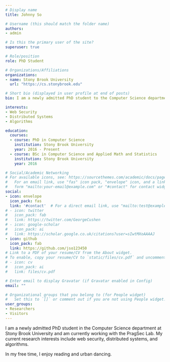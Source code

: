 ```yaml
---
# Display name
title: Johnny So

# Username (this should match the folder name)
authors:
- admin

# Is this the primary user of the site?
superuser: true

# Role/position
role: PhD Student

# Organizations/Affiliations
organizations:
- name: Stony Brook University
  url: "https://cs.stonybrook.edu"

# Short bio (displayed in user profile at end of posts)
bio: I am a newly admitted PhD student to the Computer Science department at Stony Brook University. My current research interests include web security, distributed systems, and algorithms.

interests:
- Web Security
- Distributed Systems
- Algorithms

education:
  courses:
  - course: PhD in Computer Science
    institution: Stony Brook University
    year: 2016 - Present
  - course: BSc in Computer Science and Applied Math and Statistics
    institution: Stony Brook University
    year: 2016

# Social/Academic Networking
# For available icons, see: https://sourcethemes.com/academic/docs/page-builder/#icons
#   For an email link, use "fas" icon pack, "envelope" icon, and a link in the
#   form "mailto:your-email@example.com" or "#contact" for contact widget.
social:
- icon: envelope
  icon_pack: fas
  link: '#contact'  # For a direct email link, use "mailto:test@example.org".
# - icon: twitter
#   icon_pack: fab
#   link: https://twitter.com/GeorgeCushen
# - icon: google-scholar
#   icon_pack: ai
#   link: https://scholar.google.co.uk/citations?user=sIwtMXoAAAAJ
- icon: github
  icon_pack: fab
  link: https://github.com/jso123450
# Link to a PDF of your resume/CV from the About widget.
# To enable, copy your resume/CV to `static/files/cv.pdf` and uncomment the lines below.
# - icon: cv
#   icon_pack: ai
#   link: files/cv.pdf

# Enter email to display Gravatar (if Gravatar enabled in Config)
email: ""

# Organizational groups that you belong to (for People widget)
#   Set this to `[]` or comment out if you are not using People widget.
user_groups:
- Researchers
- Visitors
---
```


I am a newly admitted PhD student in the Computer Science department at Stony Brook University and am currently working with the PragSec Lab. My current research interests include web security, distributed systems, and algorithms.

In my free time, I enjoy reading and urban dancing.
